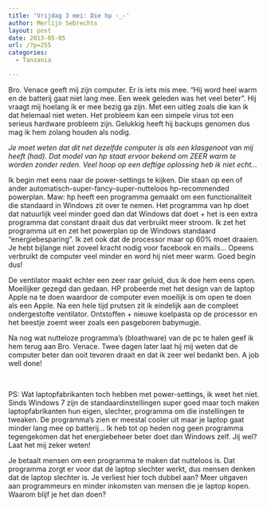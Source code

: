 ```yaml
---
title: 'Vrijdag 3 mei: Die hp -_-'
author: Merlijn Sebrechts
layout: post
date: 2013-05-05
url: /?p=255
categories:
  - Tanzania

---
```

Bro. Venace geeft mij zijn computer. Er is iets mis mee. &#8220;Hij word heel warm en de batterij gaat niet lang mee. Een week geleden was het veel beter&#8221;. Hij vraagt mij hoelang ik er mee bezig ga zijn. Met een uitleg zoals die kan ik dat helemaal niet weten. Het probleem kan een simpele virus tot een serieus hardware probleem zijn. Gelukkig heeft hij backups genomen dus mag ik hem zolang houden als nodig.

_Je moet weten dat dit net dezelfde computer is als een klasgenoot van mij heeft (had). Dat model van hp staat ervoor bekend om ZEER warm te worden zonder reden. Veel hoop op een deftige oplossing heb ik niet echt&#8230;_

Ik begin met eens naar de power-settings te kijken. Die staan op een of ander automatisch-super-fancy-super-nutteloos hp-recommended powerplan. Maw: hp heeft een programma gemaakt om een functionaliteit die standaard in Windows zit over te nemen. Het programma van hp doet dat natuurlijk veel minder goed dan dat Windows dat doet + het is een extra programma dat constant draait dus dat verbruikt meer stroom. Ik zet het programma uit en zet het powerplan op de Windows standaard &#8220;energiebesparing&#8221;. Ik zet ook dat de processor maar op 60% moet draaien. Je hebt bijlange niet zoveel kracht nodig voor facebook en mails&#8230; Opeens verbruikt de computer veel minder en word hij niet meer warm. Goed begin dus!

De ventilator maakt echter een zeer raar geluid, dus ik doe hem eens open. Moeilijker gezegd dan gedaan. HP probeerde met het design van de laptop Apple na te doen waardoor de computer even moeilijk is om open te doen als een Apple. Na een hele tijd prutsen zit ik eindelijk aan de compleet ondergestofte ventilator. Ontstoffen + nieuwe koelpasta op de processor en het beestje zoemt weer zoals een pasgeboren babymugje.

Na nog wat nutteloze programma&#8217;s (bloathware) van de pc te halen geef ik hem terug aan Bro. Venace. Twee dagen later laat hij mij weten dat de computer beter dan ooit tevoren draait en dat ik zeer wel bedankt ben. A job well done!

&nbsp;

PS: Wat laptopfabrikanten toch hebben met power-settings, ik weet het niet. Sinds Windows 7 zijn de standaardinstellingen super goed maar toch maken laptopfabrikanten hun eigen, slechter, programma om die instellingen te tweaken. De programma&#8217;s zien er meestal cooler uit maar je laptop gaat minder lang mee op batterij&#8230; Ik heb tot op heden nog geen programma tegengekomen dat het energiebeheer beter doet dan Windows zelf. Jij wel? Laat het mij zeker weten!

Je betaalt mensen om een programma te maken dat nutteloos is. Dat programma zorgt er voor dat de laptop slechter werkt, dus mensen denken dat de laptop slechter is. Je verliest hier toch dubbel aan? Meer uitgaven aan programmeurs en minder inkomsten van mensen die je laptop kopen. Waarom blijf je het dan doen?